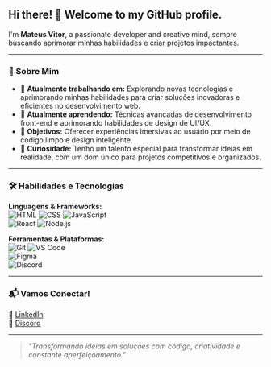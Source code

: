 ## Hi there! 👋 Welcome to my GitHub profile.

I'm **Mateus Vitor**, a passionate developer and creative mind, sempre buscando aprimorar minhas habilidades e criar projetos impactantes.  

---

### 🚀 Sobre Mim  
- 🔭 **Atualmente trabalhando em:** Explorando novas tecnologias e aprimorando minhas habilidades para criar soluções inovadoras e eficientes no desenvolvimento web.  
- 🌱 **Atualmente aprendendo:** Técnicas avançadas de desenvolvimento front-end e aprimorando habilidades de design de UI/UX.  
- 🎯 **Objetivos:** Oferecer experiências imersivas ao usuário por meio de código limpo e design inteligente.  
- 👾 **Curiosidade:** Tenho um talento especial para transformar ideias em realidade, com um dom único para projetos competitivos e organizados.  

---

### 🛠️ Habilidades e Tecnologias  
**Linguagens & Frameworks:**  
![HTML](https://img.shields.io/badge/-HTML-E34F26?logo=html5&logoColor=white&style=flat) 
![CSS](https://img.shields.io/badge/-CSS-1572B6?logo=css3&logoColor=white&style=flat) 
![JavaScript](https://img.shields.io/badge/-JavaScript-F7DF1E?logo=javascript&logoColor=black&style=flat)  
![React](https://img.shields.io/badge/-React-61DAFB?logo=react&logoColor=black&style=flat) 
![Node.js](https://img.shields.io/badge/-Node.js-339933?logo=node.js&logoColor=white&style=flat)  

**Ferramentas & Plataformas:**  
![Git](https://img.shields.io/badge/-Git-F05032?logo=git&logoColor=white&style=flat) 
![VS Code](https://img.shields.io/badge/-VS%20Code-007ACC?logo=visual-studio-code&logoColor=white&style=flat)  
![Figma](https://img.shields.io/badge/-Figma-F24E1E?logo=figma&logoColor=white&style=flat)  
![Discord](https://img.shields.io/badge/-Discord-5865F2?logo=discord&logoColor=white&style=flat)  

---

### 📬 Vamos Conectar!  
💼 [LinkedIn](https://www.linkedin.com/)  
💬 [Discord](https://discord.gg/)  

---

> _"Transformando ideias em soluções com código, criatividade e constante aperfeiçoamento."_  
